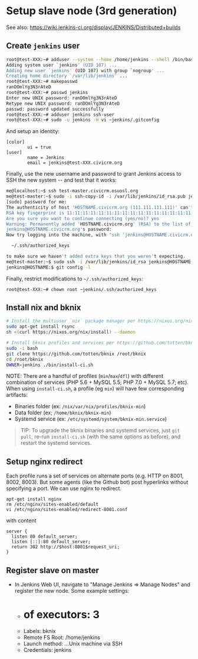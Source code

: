 # Setup slave node (3rd generation)

See also: https://wiki.jenkins-ci.org/display/JENKINS/Distributed+builds

## Create `jenkins` user

```bash
root@test-XXX:~# adduser --system --home /home/jenkins --shell /bin/bash jenkins
Adding system user `jenkins' (UID 107) ...
Adding new user `jenkins' (UID 107) with group `nogroup' ...
Creating home directory `/var/lib/jenkins' ...
root@test-XXX:~# makepasswd
ranDOmlYg3N3rAteD
root@test-XXX:~# passwd jenkins
Enter new UNIX password: ranDOmlYg3N3rAteD
Retype new UNIX password: ranDOmlYg3N3rAteD
passwd: password updated successfully
root@test-XXX:~# adduser jenkins ssh-user
root@test-XXX:~# sudo -u jenkins -H vi ~jenkins/.gitconfig
```

And setup an identity:

```
[color]
        ui = true
[user]
        name = Jenkins
        email = jenkins@test-XXX.civicrm.org
```

Finally, use the new username and password to grant Jenkins access to SSH
the new system -- and test that it works:

```bash
me@localhost:~$ ssh test-master.civicrm.osuosl.org
me@test-master:~$ sudo -i ssh-copy-id -i /var/lib/jenkins/id_rsa.pub jenkins@HOSTNAME.civicrm.org
[sudo] password for me:
The authenticity of host 'HOSTNAME.civicrm.org (111.111.111.111)' can't be established.
RSA key fingerprint is 11:11:11:11:11:11:11:11:11:11:11:11:11:11:11:11.
Are you sure you want to continue connecting (yes/no)? yes
Warning: Permanently added 'HOSTNAME.civicrm.org' (RSA) to the list of known hosts.
jenkins@HOSTNAME.civicrm.org's password:
Now try logging into the machine, with "ssh 'jenkins@HOSTNAME.civicrm.org'", and check in:

  ~/.ssh/authorized_keys

to make sure we haven't added extra keys that you weren't expecting.
me@test-master:~$ sudo ssh -i /var/lib/jenkins/id_rsa jenkins@HOSTNAME.civicrm.org
jenkins@HOSTNAME:$ git config -l
```

Finally, restrict modifications to `~/.ssh/authorized_keys`:

```
root@test-XXX:~# chown root ~jenkins/.ssh/authorized_keys
```

## Install nix and bknix

```bash
# Install the multiuser `nix` package manager per https://nixos.org/nix/manual/#sect-multi-user-installation
sudo apt-get install rsync
sh <(curl https://nixos.org/nix/install) --daemon

# Install bknix profiles and services per https://github.com/totten/bknix/blob/master/doc/install-other.md
sudo -i bash
git clone https://github.com/totten/bknix /root/bknix
cd /root/bknix
OWNER=jenkins ./bin/install-ci.sh
```

NOTE: There are a handful of profiles (`min`/`max`/`dfl`) with different
combination of services (PHP 5.6 + MySQL 5.5; PHP 7.0 + MySQL 5.7; etc). 
When using `install-ci.sh`, a profile (eg `min`) will have few corresponding
artifacts:

* Binaries folder (ex: `/nix/var/nix/profiles/bknix-min`)
* Data folder (ex; `/home/bknix/bknix-min`)
* Systemd service (ex: `/etc/systemd/system/bknix-min.service`)

> TIP: To upgrade the bknix binaries and systemd services, just `git pull`,
> re-run `install-ci.sh` (with the same options as before), and restart
> the systemd services.

## Setup nginx redirect

Each profile runs a set of services on alternate ports (e.g. HTTP on 8001,
8002, 8003). But some agents (like the Github bot) post hyperlinks without
specifying a port. We can use nginx to redirect.

```
apt-get install nginx
rm /etc/nginx/sites-enabled/default
vi /etc/nginx/sites-enabled/redirect-8001.conf
```

with content

```
server {
  listen 80 default_server;
  listen [::]:80 default_server;
  return 302 http://$host:8001$request_uri;
}
```

## Register slave on master

 * In Jenkins Web UI, navigate to "Manage Jenkins => Manage Nodes" and register the new node. Some example settings:
   * # of executors: 3
   * Labels: bknix
   * Remote FS Root: /home/jenkins
   * Launch method: ...Unix machine via SSH
   * Credentials: jenkins
